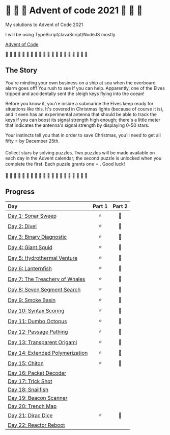 # 🎄 🎅 🎄 Advent of code 2021 🎄 🎅 🎄

My solutions to Advent of Code 2021

I will be using TypeScript/JavaScript/NodeJS mostly

[Advent of Code](https://adventofcode.com/2021)

🎄 🎄 🎄 🎄 🎄 🎄 🎄 🎄 🎄 🎄 🎄 🎄 🎄 🎄 🎄 🎄 🎄 🎄 🎄 🎄

## The Story

You're minding your own business on a ship at sea when the overboard alarm goes off! You rush to see if you can help. Apparently, one of the Elves tripped and accidentally sent the sleigh keys flying into the ocean!

Before you know it, you're inside a submarine the Elves keep ready for situations like this. It's covered in Christmas lights (because of course it is), and it even has an experimental antenna that should be able to track the keys if you can boost its signal strength high enough; there's a little meter that indicates the antenna's signal strength by displaying 0-50 stars.

Your instincts tell you that in order to save Christmas, you'll need to get all fifty ⭐ by December 25th.

Collect stars by solving puzzles. Two puzzles will be made available on each day in the Advent calendar; the second puzzle is unlocked when you complete the first. Each puzzle grants one ⭐ . Good luck!

🎄 🎄 🎄 🎄 🎄 🎄 🎄 🎄 🎄 🎄 🎄 🎄 🎄 🎄 🎄 🎄 🎄 🎄 🎄 🎄

## Progress

| Day                                                         | Part 1 | Part 2 |
| :---------------------------------------------------------- | :----: | :----: |
| [Day 1: Sonar Sweep](src/01/summary.md#readme)              |   ⭐   |   🌟   |
| [Day 2: Dive!](src/02/summary.md#readme)                    |   ⭐   |   🌟   |
| [Day 3: Binary Diagnostic](src/03/summary.md#readme)        |   ⭐   |   🌟   |
| [Day 4: Giant Squid](src/04/summary.md#readme)              |   ⭐   |   🌟   |
| [Day 5: Hydrothermal Venture](src/05/summary.md#readme)     |   ⭐   |   🌟   |
| [Day 6: Lanternfish](src/06/summary.md#readme)              |   ⭐   |   🌟   |
| [Day 7: The Treachery of Whales](src/07/summary.md#readme)  |   ⭐   |   🌟   |
| [Day 8: Seven Segment Search](src/08/summary.md#readme)     |   ⭐   |   🌟   |
| [Day 9: Smoke Basin](src/09/summary.md#readme)              |   ⭐   |   🌟   |
| [Day 10: Syntax Scoring](src/10/summary.md#readme)          |   ⭐   |   🌟   |
| [Day 11: Dumbo Octopus](src/11/summary.md#readme)           |   ⭐   |   🌟   |
| [Day 12: Passage Pathing](src/12/summary.md#readme)         |   ⭐   |   🌟   |
| [Day 13: Transparent Origami](src/13/summary.md#readme)     |   ⭐   |   🌟   |
| [Day 14: Extended Polymerization](src/14/summary.md#readme) |   ⭐   |   🌟   |
| [Day 15: Chiton](src/15/summary.md#readme)                  |   ⭐   |   🌟   |
| [Day 16: Packet Decoder](src/16/summary.md#readme)          |        |
| [Day 17: Trick Shot](src/17/summary.md#readme)              |        |
| [Day 18: Snailfish](src/18/summary.md#readme)               |        |
| [Day 19: Beacon Scanner](src/19/summary.md#readme)          |        |
| [Day 20: Trench Map](src/20/summary.md#readme)              |        |
| [Day 21: Dirac Dice](src/21/summary.md#readme)              |   ⭐   |   🌟   |
| [Day 22: Reactor Reboot](src/22/summary.md#readme)          |        |
